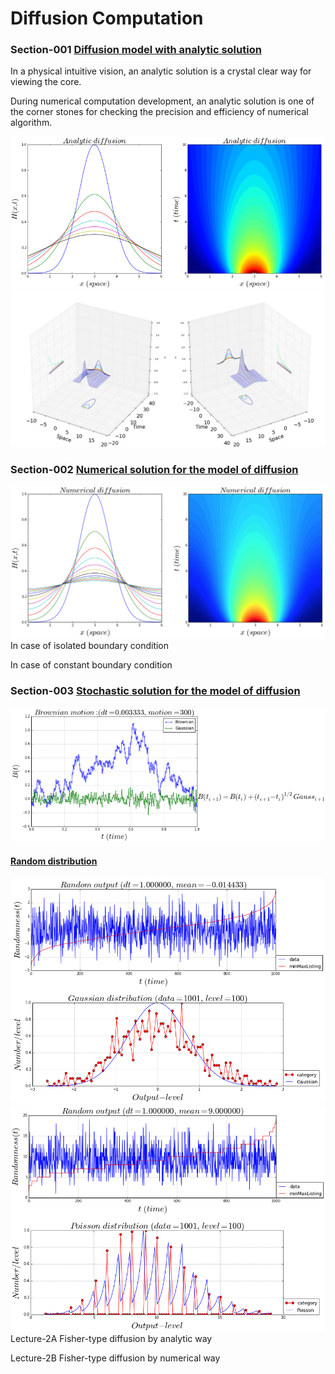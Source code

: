 # Diffusion Computation
### Section-001  [Diffusion model with analytic solution](http://nbviewer.ipython.org/github/alvason/diffusion-computation/blob/master/diffusion_analytic.ipynb)
In a physical intuitive vision, an analytic solution is a crystal clear way for viewing the core. 
   
During numerical computation development, an analytic solution is one of the corner stones for checking the precision and efficiency of numerical algorithm.

![alt tag](https://github.com/alvason/diffusion-computation/blob/master/figure/analyticalD.png)
![alt tag](https://github.com/alvason/diffusion-computation/blob/master/figure/diffusion3D.png)
### Section-002  [Numerical solution for the model of diffusion](http://nbviewer.ipython.org/github/alvason/diffusion-computation/blob/master/diffusion_numerical.ipynb)

![alt tag](https://github.com/alvason/diffusion-computation/blob/master/figure/numericalD.png)
In case of isolated boundary condition

In case of constant boundary condition

### Section-003  [Stochastic solution for the model of diffusion](http://nbviewer.ipython.org/github/alvason/diffusion-computation/blob/master/stochasticD/diffusion_stochastic.ipynb)
![alt tag](https://github.com/alvason/diffusion-computation/blob/master/stochasticD/figure/stochasticD.png)
#### [Random distribution](http://nbviewer.ipython.org/github/alvason/diffusion-computation/blob/master/stochasticD/random-distribution.ipynb)
![alt tag](https://github.com/alvason/diffusion-computation/blob/master/stochasticD/figure/gaussian-distribution.png)
![alt tag](https://github.com/alvason/diffusion-computation/blob/master/stochasticD/figure/poisson-distribution.png)
Lecture-2A  Fisher-type diffusion by analytic way

Lecture-2B  Fisher-type diffusion by numerical way
